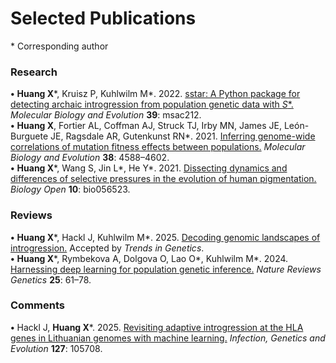 # Selected Publications

\* Corresponding author

### Research

<div class="citation-row">
  <!-- Citation Text -->
  <div class="citation-text">
    <strong>•</strong> <strong>Huang X</strong>&ast;, Kruisz P, Kuhlwilm M&ast;. 2022. <a href="https://doi.org/10.1093/molbev/msac212" target="_blank">
    sstar: A Python package for detecting archaic introgression from population genetic data with <i>S</i>*.</a> <i>Molecular Biology and Evolution</i> <strong>39</strong>: msac212.
  </div>
  <!-- PlumX Badge -->
  <div class="badge-container">
    <a href="https://plu.mx/plum/a/?doi=10.1093%2Fmolbev%2Fmsac212" data-popup="left" data-size="medium" class="plumx-plum-print-popup" data-site="plum" data-hide-when-empty="true"></a>
    <script type="text/javascript" src="//cdn.plu.mx/widget-popup.js"></script>
  </div>
  <!-- Dimensions Badge -->
  <div class="badge-container">
    <span class="__dimensions_badge_embed__" data-doi="10.1093/molbev/msac212"></span>
    <script async src="https://badge.dimensions.ai/badge.js" charset="utf-8"></script>
  </div>
  <!-- Altmetric Badge -->
  <div class="badge-container">
    <script type="text/javascript" src="https://d1bxh8uas1mnw7.cloudfront.net/assets/embed.js"></script>
    <div class="altmetric-embed" data-badge-type="donut" data-altmetric-id="136681267"></div>
  </div>
</div>

<div class="citation-row">
  <!-- Citation Text -->
  <div class="citation-text">
    <strong>•</strong> <strong>Huang X</strong>, Fortier AL, Coffman AJ, Struck TJ, Irby MN, James JE, León-Burguete JE, Ragsdale AR, Gutenkunst RN&ast;. 2021. <a href="https://doi.org/10.1093/molbev/msab162" target="_blank">
    Inferring genome-wide correlations of mutation fitness effects between populations.</a> <i>Molecular Biology and Evolution</i> <strong>38</strong>: 4588–4602.
  </div>
  <!-- PlumX Badge -->
  <div class="badge-container">
    <a href="https://plu.mx/plum/a/?doi=10.1093%2Fmolbev%2Fmsab162" data-popup="left" data-size="medium" class="plumx-plum-print-popup" data-site="plum" data-hide-when-empty="true"></a>
    <script type="text/javascript" src="//cdn.plu.mx/widget-popup.js"></script>
  </div>
  <!-- Dimensions Badge -->
  <div class="badge-container">
    <span class="__dimensions_badge_embed__" data-doi="10.1093/molbev/msab162"></span>
    <script async src="https://badge.dimensions.ai/badge.js" charset="utf-8"></script>
  </div>
  <!-- Altmetric Badge -->
  <div class="badge-container">
    <script type="text/javascript" src="https://d1bxh8uas1mnw7.cloudfront.net/assets/embed.js"></script>
    <div class="altmetric-embed" data-badge-type="donut" data-altmetric-id="106610625"></div>
  </div>
</div>

<div class="citation-row">
  <!-- Citation Text -->
  <div class="citation-text">
    <strong>•</strong> <strong>Huang X</strong>&ast;, Wang S, Jin L&ast;, He Y&ast;. 2021. <a href="https://doi.org/10.1242/bio.056523" target="_blank">
    Dissecting dynamics and differences of selective pressures in the evolution of human pigmentation.</a> <i>Biology Open</i> <strong>10</strong>: bio056523.
  </div>
  <!-- PlumX Badge -->
  <div class="badge-container">
    <a href="https://plu.mx/plum/a/?doi=10.1242%2Fbio.056523" data-popup="left" data-size="medium" class="plumx-plum-print-popup" data-site="plum" data-hide-when-empty="true"></a>
    <script type="text/javascript" src="//cdn.plu.mx/widget-popup.js"></script>
  </div>
  <!-- Dimensions Badge -->
  <div class="badge-container">
    <span class="__dimensions_badge_embed__" data-doi="10.1242/bio.056523"></span>
    <script async src="https://badge.dimensions.ai/badge.js" charset="utf-8"></script>
  </div>
  <!-- Altmetric Badge -->
  <div class="badge-container">
    <script type="text/javascript" src="https://d1bxh8uas1mnw7.cloudfront.net/assets/embed.js"></script>
    <div class="altmetric-embed" data-badge-type="donut" data-altmetric-id="99889669"></div>
  </div>
</div>

### Reviews

<div class="citation-row">
  <!-- Citation Text -->
  <div class="citation-text">
    <strong>•</strong> <strong>Huang X</strong>&ast;, Hackl J, Kuhlwilm M&ast;. 2025.
    <a href="https://doi.org/10.1016/j.tig.2025.07.001" target="_blank">Decoding genomic landscapes of introgression.</a> Accepted by <i>Trends in Genetics</i>.
  </div>
  <!-- PlumX Badge -->
  <div class="badge-container">
    <a href="https://plu.mx/plum/a/?doi=10.1016%2Fj.tig.2025.07.001" data-popup="left" data-size="medium" class="plumx-plum-print-popup" data-site="plum" data-hide-when-empty="true"></a>
    <script type="text/javascript" src="//cdn.plu.mx/widget-popup.js"></script>
  </div>
  <!-- Dimensions Badge -->
  <div class="badge-container">
    <span class="__dimensions_badge_embed__" data-doi="10.1016/j.tig.2025.07.001"></span>
    <script async src="https://badge.dimensions.ai/badge.js" charset="utf-8"></script>
  </div>
  <!-- Altmetric Badge -->
  <div class="badge-container">
    <script type="text/javascript" src="https://d1bxh8uas1mnw7.cloudfront.net/assets/embed.js"></script>
    <div class="altmetric-embed" data-badge-type="donut" data-altmetric-id="179575388"></div>
  </div>
</div>

<div class="citation-row">
  <!-- Citation Text -->
  <div class="citation-text">
    <strong>•</strong> <strong>Huang X</strong>&ast;, Rymbekova A, Dolgova O, Lao O&ast;, Kuhlwilm M&ast;. 2024. <a href="https://doi.org/10.1038/s41576-023-00636-3" target="_blank">
    Harnessing deep learning for population genetic inference.</a> <i>Nature Reviews Genetics</i> <strong>25</strong>: 61–78.
  </div>
  <!-- PlumX Badge -->
  <div class="badge-container">
    <a href="https://plu.mx/plum/a/?doi=10.1038%2Fs41576-023-00636-3" data-popup="left" data-size="medium" class="plumx-plum-print-popup" data-site="plum" data-hide-when-empty="true"></a>
    <script type="text/javascript" src="//cdn.plu.mx/widget-popup.js"></script>
  </div>
  <!-- Dimensions Badge -->
  <div class="badge-container">
    <span class="__dimensions_badge_embed__" data-doi="10.1038/s41576-023-00636-3"></span>
    <script async src="https://badge.dimensions.ai/badge.js" charset="utf-8"></script>
  </div>
  <!-- Altmetric Badge -->
  <div class="badge-container">
    <script type="text/javascript" src="https://d1bxh8uas1mnw7.cloudfront.net/assets/embed.js"></script>
    <div class="altmetric-embed" data-badge-type="donut" data-altmetric-id="153734856"></div>
  </div>
</div>

### Comments

<div class="citation-row">
  <!-- Citation Text -->
  <div class="citation-text">
    <strong>•</strong> Hackl J, <strong>Huang X</strong>&ast;. 2025. <a href="https://doi.org/10.1016/j.meegid.2024.105708" target="_blank">Revisiting adaptive introgression at the HLA genes in Lithuanian genomes with machine learning.</a> <i>Infection, Genetics and Evolution</i> <strong>127</strong>: 105708.
  </div>
  <!-- PlumX Badge -->
  <div class="badge-container">
    <a href="https://plu.mx/plum/a/?doi=10.1016%2Fj.meegid.2024.105708" data-popup="left" data-size="medium" class="plumx-plum-print-popup" data-site="plum" data-hide-when-empty="true"></a>
    <script type="text/javascript" src="//cdn.plu.mx/widget-popup.js"></script>
  </div>
  <!-- Dimensions Badge -->
  <div class="badge-container">
    <span class="__dimensions_badge_embed__" data-doi="10.1016/j.meegid.2024.105708"></span>
    <script async src="https://badge.dimensions.ai/badge.js" charset="utf-8"></script>
  </div>
  <!-- Altmetric Badge -->
  <div class="badge-container">
    <script type="text/javascript" src="https://d1bxh8uas1mnw7.cloudfront.net/assets/embed.js"></script>
    <div class="altmetric-embed" data-badge-type="donut" data-altmetric-id="172523570"></div>
  </div>
</div>
